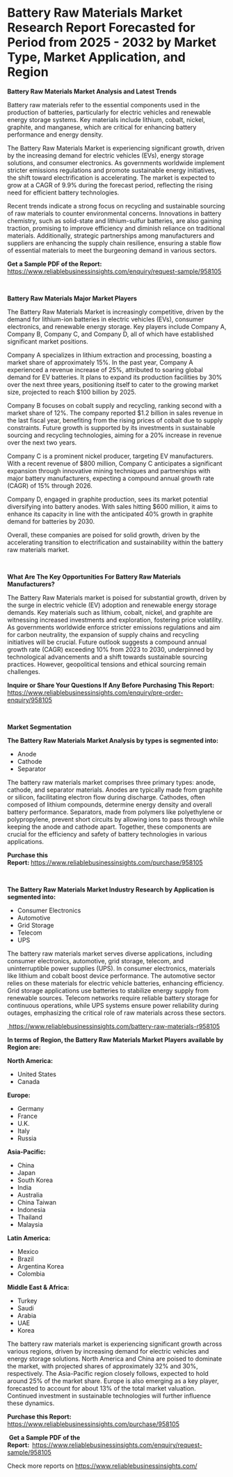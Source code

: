 <p><h1>Battery Raw Materials Market Research Report Forecasted for Period from 2025 -  2032 by Market Type, Market Application, and Region</h1></p><p><strong>Battery Raw Materials Market Analysis and Latest Trends</strong></p>
<p><p>Battery raw materials refer to the essential components used in the production of batteries, particularly for electric vehicles and renewable energy storage systems. Key materials include lithium, cobalt, nickel, graphite, and manganese, which are critical for enhancing battery performance and energy density. </p><p>The Battery Raw Materials Market is experiencing significant growth, driven by the increasing demand for electric vehicles (EVs), energy storage solutions, and consumer electronics. As governments worldwide implement stricter emissions regulations and promote sustainable energy initiatives, the shift toward electrification is accelerating. The market is expected to grow at a CAGR of 9.9% during the forecast period, reflecting the rising need for efficient battery technologies. </p><p>Recent trends indicate a strong focus on recycling and sustainable sourcing of raw materials to counter environmental concerns. Innovations in battery chemistry, such as solid-state and lithium-sulfur batteries, are also gaining traction, promising to improve efficiency and diminish reliance on traditional materials. Additionally, strategic partnerships among manufacturers and suppliers are enhancing the supply chain resilience, ensuring a stable flow of essential materials to meet the burgeoning demand in various sectors.</p></p>
<p><strong>Get a Sample PDF of the Report:&nbsp;</strong> <a href="https://www.reliablebusinessinsights.com/enquiry/request-sample/958105?utm_campaign=2789&utm_medium=2&utm_source=Github&utm_content=ia&utm_term=21032025&utm_id=battery-raw-materials">https://www.reliablebusinessinsights.com/enquiry/request-sample/958105</a></p>
<p>&nbsp;</p>
<p><strong>Battery Raw Materials Major Market Players</strong></p>
<p><p>The Battery Raw Materials Market is increasingly competitive, driven by the demand for lithium-ion batteries in electric vehicles (EVs), consumer electronics, and renewable energy storage. Key players include Company A, Company B, Company C, and Company D, all of which have established significant market positions.</p><p>Company A specializes in lithium extraction and processing, boasting a market share of approximately 15%. In the past year, Company A experienced a revenue increase of 25%, attributed to soaring global demand for EV batteries. It plans to expand its production facilities by 30% over the next three years, positioning itself to cater to the growing market size, projected to reach $100 billion by 2025.</p><p>Company B focuses on cobalt supply and recycling, ranking second with a market share of 12%. The company reported $1.2 billion in sales revenue in the last fiscal year, benefiting from the rising prices of cobalt due to supply constraints. Future growth is supported by its investments in sustainable sourcing and recycling technologies, aiming for a 20% increase in revenue over the next two years.</p><p>Company C is a prominent nickel producer, targeting EV manufacturers. With a recent revenue of $800 million, Company C anticipates a significant expansion through innovative mining techniques and partnerships with major battery manufacturers, expecting a compound annual growth rate (CAGR) of 15% through 2026.</p><p>Company D, engaged in graphite production, sees its market potential diversifying into battery anodes. With sales hitting $600 million, it aims to enhance its capacity in line with the anticipated 40% growth in graphite demand for batteries by 2030.</p><p>Overall, these companies are poised for solid growth, driven by the accelerating transition to electrification and sustainability within the battery raw materials market.</p></p>
<p>&nbsp;</p>
<p><strong>What Are The Key Opportunities For Battery Raw Materials Manufacturers?</strong></p>
<p><p>The Battery Raw Materials market is poised for substantial growth, driven by the surge in electric vehicle (EV) adoption and renewable energy storage demands. Key materials such as lithium, cobalt, nickel, and graphite are witnessing increased investments and exploration, fostering price volatility. As governments worldwide enforce stricter emissions regulations and aim for carbon neutrality, the expansion of supply chains and recycling initiatives will be crucial. Future outlook suggests a compound annual growth rate (CAGR) exceeding 10% from 2023 to 2030, underpinned by technological advancements and a shift towards sustainable sourcing practices. However, geopolitical tensions and ethical sourcing remain challenges.</p></p>
<p><strong>Inquire or Share Your Questions If Any Before Purchasing This Report:</strong> <a href="https://www.reliablebusinessinsights.com/enquiry/pre-order-enquiry/958105?utm_campaign=2789&utm_medium=2&utm_source=Github&utm_content=ia&utm_term=21032025&utm_id=battery-raw-materials">https://www.reliablebusinessinsights.com/enquiry/pre-order-enquiry/958105</a></p>
<p>&nbsp;</p>
<p><strong>Market Segmentation</strong></p>
<p><strong>The Battery Raw Materials Market Analysis by types is segmented into:</strong></p>
<p><ul><li>Anode</li><li>Cathode</li><li>Separator</li></ul></p>
<p><p>The battery raw materials market comprises three primary types: anode, cathode, and separator materials. Anodes are typically made from graphite or silicon, facilitating electron flow during discharge. Cathodes, often composed of lithium compounds, determine energy density and overall battery performance. Separators, made from polymers like polyethylene or polypropylene, prevent short circuits by allowing ions to pass through while keeping the anode and cathode apart. Together, these components are crucial for the efficiency and safety of battery technologies in various applications.</p></p>
<p><strong>Purchase this Report:&nbsp;</strong><a href="https://www.reliablebusinessinsights.com/purchase/958105?utm_campaign=2789&utm_medium=2&utm_source=Github&utm_content=ia&utm_term=21032025&utm_id=battery-raw-materials">https://www.reliablebusinessinsights.com/purchase/958105</a></p>
<p>&nbsp;</p>
<p><strong>The Battery Raw Materials Market Industry Research by Application is segmented into:</strong></p>
<p><ul><li>Consumer Electronics</li><li>Automotive</li><li>Grid Storage</li><li>Telecom</li><li>UPS</li></ul></p>
<p><p>The battery raw materials market serves diverse applications, including consumer electronics, automotive, grid storage, telecom, and uninterruptible power supplies (UPS). In consumer electronics, materials like lithium and cobalt boost device performance. The automotive sector relies on these materials for electric vehicle batteries, enhancing efficiency. Grid storage applications use batteries to stabilize energy supply from renewable sources. Telecom networks require reliable battery storage for continuous operations, while UPS systems ensure power reliability during outages, emphasizing the critical role of raw materials across these sectors.</p></p>
<p><a href="https://www.reliablebusinessinsights.com/battery-raw-materials-r958105?utm_campaign=2789&utm_medium=2&utm_source=Github&utm_content=ia&utm_term=21032025&utm_id=battery-raw-materials">&nbsp;https://www.reliablebusinessinsights.com/battery-raw-materials-r958105</a></p>
<p><strong>In terms of Region, the Battery Raw Materials Market Players available by Region are:</strong></p>
<p>
    <p> <strong> North America: </strong>
        <ul>
            <li>United States</li>
            <li>Canada</li>
        </ul>
        </p> 
    <p> <strong> Europe: </strong>
        <ul>
            <li>Germany</li>
            <li>France</li>
            <li>U.K.</li>
            <li>Italy</li>
            <li>Russia</li>
        </ul>
        </p> 
    <p> <strong> Asia-Pacific: </strong>
        <ul>
            <li>China</li>
            <li>Japan</li>
            <li>South Korea</li>
            <li>India</li>
            <li>Australia</li>
            <li>China Taiwan</li>
            <li>Indonesia</li>
            <li>Thailand</li>
            <li>Malaysia</li>
        </ul>
        </p> 
    <p> <strong> Latin America: </strong>
        <ul>
            <li>Mexico</li>
            <li>Brazil</li>
            <li>Argentina Korea</li>
            <li>Colombia</li>
        </ul>
        </p> 
    <p> <strong> Middle East & Africa: </strong>
        <ul>
            <li>Turkey</li>
            <li>Saudi</li>
            <li>Arabia</li>
            <li>UAE</li>
            <li>Korea</li>
        </ul>
    </p>
    </p>
<p><p>The battery raw materials market is experiencing significant growth across various regions, driven by increasing demand for electric vehicles and energy storage solutions. North America and China are poised to dominate the market, with projected shares of approximately 32% and 30%, respectively. The Asia-Pacific region closely follows, expected to hold around 25% of the market share. Europe is also emerging as a key player, forecasted to account for about 13% of the total market valuation. Continued investment in sustainable technologies will further influence these dynamics.</p></p>
<p><strong>Purchase this Report: </strong><a href="https://www.reliablebusinessinsights.com/purchase/958105?utm_campaign=2789&utm_medium=2&utm_source=Github&utm_content=ia&utm_term=21032025&utm_id=battery-raw-materials">https://www.reliablebusinessinsights.com/purchase/958105</a></p>
<p>&nbsp;<strong>Get a Sample PDF of the Report:&nbsp;&nbsp;</strong><a href="https://www.reliablebusinessinsights.com/enquiry/request-sample/958105?utm_campaign=2789&utm_medium=2&utm_source=Github&utm_content=ia&utm_term=21032025&utm_id=battery-raw-materials">https://www.reliablebusinessinsights.com/enquiry/request-sample/958105</a></p>
<p><strong></strong></p>
<p>Check more reports on <a href="https://www.reliablebusinessinsights.com/?utm_campaign=2789&utm_medium=2&utm_source=Github&utm_content=ia&utm_term=21032025&utm_id=battery-raw-materials">https://www.reliablebusinessinsights.com/</a></p>